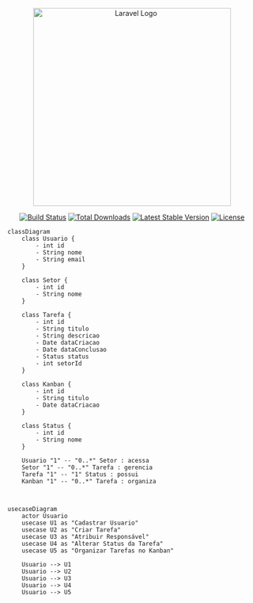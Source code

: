 <p align="center"><a href="https://laravel.com" target="_blank"><img src="https://raw.githubusercontent.com/laravel/art/master/logo-lockup/5%20SVG/2%20CMYK/1%20Full%20Color/laravel-logolockup-cmyk-red.svg" width="400" alt="Laravel Logo"></a></p>

<p align="center">
<a href="https://github.com/laravel/framework/actions"><img src="https://github.com/laravel/framework/workflows/tests/badge.svg" alt="Build Status"></a>
<a href="https://packagist.org/packages/laravel/framework"><img src="https://img.shields.io/packagist/dt/laravel/framework" alt="Total Downloads"></a>
<a href="https://packagist.org/packages/laravel/framework"><img src="https://img.shields.io/packagist/v/laravel/framework" alt="Latest Stable Version"></a>
<a href="https://packagist.org/packages/laravel/framework"><img src="https://img.shields.io/packagist/l/laravel/framework" alt="License"></a>
</p>

```mermaid
classDiagram
    class Usuario {
        - int id
        - String nome
        - String email
    }

    class Setor {
        - int id
        - String nome
    }

    class Tarefa {
        - int id
        - String titulo
        - String descricao
        - Date dataCriacao
        - Date dataConclusao
        - Status status
        - int setorId
    }

    class Kanban {
        - int id
        - String titulo
        - Date dataCriacao
    }

    class Status {
        - int id
        - String nome
    }

    Usuario "1" -- "0..*" Setor : acessa
    Setor "1" -- "0..*" Tarefa : gerencia
    Tarefa "1" -- "1" Status : possui
    Kanban "1" -- "0..*" Tarefa : organiza

    
```

```mermaid
usecaseDiagram
    actor Usuario
    usecase U1 as "Cadastrar Usuario"
    usecase U2 as "Criar Tarefa"
    usecase U3 as "Atribuir Responsável"
    usecase U4 as "Alterar Status da Tarefa"
    usecase U5 as "Organizar Tarefas no Kanban"

    Usuario --> U1
    Usuario --> U2
    Usuario --> U3
    Usuario --> U4
    Usuario --> U5
```

